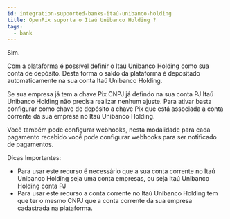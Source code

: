 ```yaml
---
id: integration-supported-banks-itaú-unibanco-holding
title: OpenPix suporta o Itaú Unibanco Holding ?
tags:
  - bank
---
```


Sim.

Com a plataforma é possível definir o Itaú Unibanco Holding como sua conta de depósito. Desta forma o saldo da plataforma é depositado automaticamente na sua conta Itaú Unibanco Holding.

Se sua empresa já tem a chave Pix CNPJ já defindo na sua conta PJ Itaú Unibanco Holding não precisa realizar nenhum ajuste. Para ativar basta configurar como chave de depósito a chave Pix que está associada a conta corrente da sua empresa no Itaú Unibanco Holding.

Você também pode configurar webhooks, nesta modalidade para cada pagamento recebido você pode configurar webhooks para ser notificado de pagamentos.

Dicas Importantes:

- Para usar este recurso é necessário que a sua conta corrente no Itaú Unibanco Holding seja uma conta empresas, ou seja Itaú Unibanco Holding conta PJ
- Para usar este recurso a conta corrente no Itaú Unibanco Holding tem que ter o mesmo CNPJ que a conta corrente da sua empresa cadastrada na plataforma.
